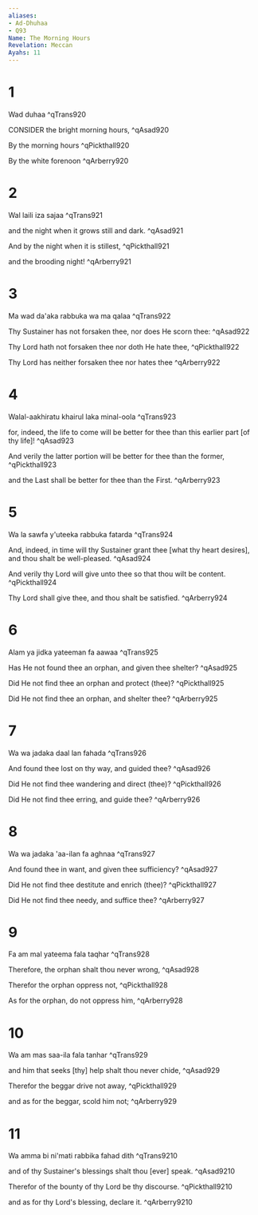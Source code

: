 ```yaml
---
aliases:
- Ad-Dhuhaa
- Q93
Name: The Morning Hours
Revelation: Meccan
Ayahs: 11
---
```


# 1

Wad duhaa ^qTrans920


CONSIDER the bright morning hours, ^qAsad920


By the morning hours ^qPickthall920


By the white forenoon ^qArberry920

# 2

Wal laili iza sajaa ^qTrans921


and the night when it grows still and dark. ^qAsad921


And by the night when it is stillest, ^qPickthall921


and the brooding night! ^qArberry921

# 3

Ma wad da'aka rabbuka wa ma qalaa ^qTrans922


Thy Sustainer has not forsaken thee, nor does He scorn thee: ^qAsad922


Thy Lord hath not forsaken thee nor doth He hate thee, ^qPickthall922


Thy Lord has neither forsaken thee nor hates thee ^qArberry922

# 4

Walal-aakhiratu khairul laka minal-oola ^qTrans923


for, indeed, the life to come will be better for thee than this earlier part [of thy life]! ^qAsad923


And verily the latter portion will be better for thee than the former, ^qPickthall923


and the Last shall be better for thee than the First. ^qArberry923

# 5

Wa la sawfa y'uteeka rabbuka fatarda ^qTrans924


And, indeed, in time will thy Sustainer grant thee [what thy heart desires], and thou shalt be well-pleased. ^qAsad924


And verily thy Lord will give unto thee so that thou wilt be content. ^qPickthall924


Thy Lord shall give thee, and thou shalt be satisfied. ^qArberry924

# 6

Alam ya jidka yateeman fa aawaa ^qTrans925


Has He not found thee an orphan, and given thee shelter? ^qAsad925


Did He not find thee an orphan and protect (thee)? ^qPickthall925


Did He not find thee an orphan, and shelter thee? ^qArberry925

# 7

Wa wa jadaka daal lan fahada ^qTrans926


And found thee lost on thy way, and guided thee? ^qAsad926


Did He not find thee wandering and direct (thee)? ^qPickthall926


Did He not find thee erring, and guide thee? ^qArberry926

# 8

Wa wa jadaka 'aa-ilan fa aghnaa ^qTrans927


And found thee in want, and given thee sufficiency? ^qAsad927


Did He not find thee destitute and enrich (thee)? ^qPickthall927


Did He not find thee needy, and suffice thee? ^qArberry927

# 9

Fa am mal yateema fala taqhar ^qTrans928


Therefore, the orphan shalt thou never wrong, ^qAsad928


Therefor the orphan oppress not, ^qPickthall928


As for the orphan, do not oppress him, ^qArberry928

# 10

Wa am mas saa-ila fala tanhar ^qTrans929


and him that seeks [thy] help shalt thou never chide, ^qAsad929


Therefor the beggar drive not away, ^qPickthall929


and as for the beggar, scold him not; ^qArberry929

# 11

Wa amma bi ni'mati rabbika fahad dith ^qTrans9210


and of thy Sustainer's blessings shalt thou [ever] speak. ^qAsad9210


Therefor of the bounty of thy Lord be thy discourse. ^qPickthall9210


and as for thy Lord's blessing, declare it. ^qArberry9210

